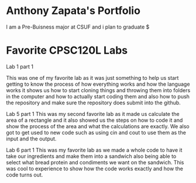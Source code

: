 # Anthony Zapata's Portfolio

I am a Pre-Buisness major at CSUF and i plan to graduate $

# Favorite CPSC120L Labs

Lab 1 part 1

This was one of my favorite lab as it was just something to help us start 
getting to know the process of how everything works and how the language 
works it shows us how to start cloning things and throwing them into folders
in the computer and how to actually start coding them and also how to push 
the repository and make sure the repository does submit into the github.

Lab 5 part 1
This was my second favorite lab as it made us calculate the area
of a rectangle and it also showed us the steps on how to code it and show 
the process of the area and what the calculations are exactly. 
We also got to get used to new code such as using cin and cout to use them 
as the input and the output.

Lab 6 part 1 
This was my favorite lab as we made a whole code to have it take 
our ingredients and make them into a sandwich also being able to select 
what bread protein and condiments we want on the sandwich. 
This was cool to experience to show how the code works exactly and how the code turns out.
